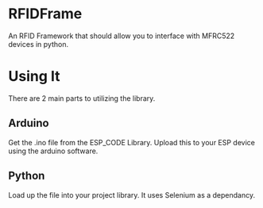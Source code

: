 # RFIDFrame
An RFID Framework that should allow you to interface with MFRC522 devices in python.

# Using It
There are 2 main parts to utilizing the library.

## Arduino
Get the .ino file from the ESP_CODE Library. Upload this to your ESP device using the arduino software. 

## Python
Load up the file into your project library. It uses Selenium as a dependancy.
